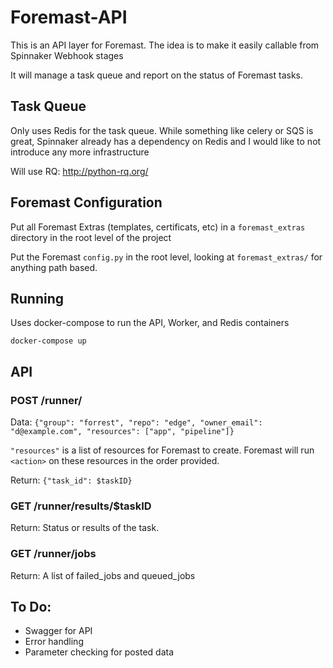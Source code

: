 # Foremast-API

This is an API layer for Foremast. The idea is to make it easily callable from Spinnaker Webhook stages

It will manage a task queue and report on the status of Foremast tasks.


## Task Queue

Only uses Redis for the task queue. While something like celery or SQS is great, Spinnaker
already has a dependency on Redis and I would like to not introduce any more infrastructure 

Will use RQ: http://python-rq.org/

## Foremast Configuration

Put all Foremast Extras (templates, certificats, etc) in a `foremast_extras` directory in the root level of the project

Put the Foremast `config.py` in the root level, looking at `foremast_extras/` for anything path based.

## Running

Uses docker-compose to run the API, Worker, and Redis containers

`docker-compose up`

## API

### POST /runner/<action>
Data: `{"group": "forrest", "repo": "edge", "owner_email": "d@example.com", "resources": ["app", "pipeline"]}`

`"resources"` is a list of resources for Foremast to create. Foremast will run `<action>` on these resources in the order provided.

Return: `{"task_id": $taskID}`

### GET /runner/results/$taskID

Return: Status or results of the task.

### GET /runner/jobs

Return: A list of failed_jobs and queued_jobs

## To Do:

- Swagger for API
- Error handling
- Parameter checking for posted data